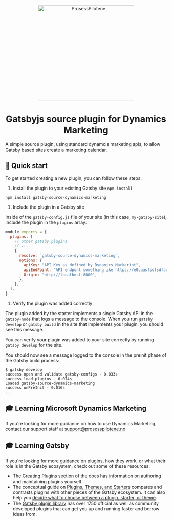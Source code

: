 <p align="center">
  <a href="https://www.prosesspilotene.no">
    <img alt="ProsessPilotene" src="https://res.cloudinary.com/prosesspilotene/image/upload/v1587373586/logo/prosesspilotene/ProsessPiloteneLogoHorisontal.svg" width="300" />
  </a>
</p>

<h1 align="center">
  Gatsbyjs source plugin for Dynamics Marketing
</h1>

A simple source plugin, using standard dynamcis marketing apis, to allow Gatsby based sites create a marketing calendar.

## 🚀 Quick start

To get started creating a new plugin, you can follow these steps:

1. Install the plugin to your existing Gatsby site `npm install`

```shell
npm install gatsby-source-dynamics-marketing
```

1. Include the plugin in a Gatsby site

Inside of the `gatsby-config.js` file of your site (in this case, `my-gatsby-site`), include the plugin in the `plugins` array:

```javascript
module.exports = {
  plugins: [
    // other gatsby plugins
    // ...
    {
      resolve: `gatsby-source-dynamics-marketing`,
      options: {
        apiKey: "API Key as defined by Dynamics Markerint",
        apiEndPoint: "API endpont something ike https://e0caasfsdfsdfadsf0edbc.svc.dynamics.com",
        Origin: "http://localhost:8000",
      },
    },
  ],
}
```

1. Verify the plugin was added correctly

The plugin added by the starter implements a single Gatsby API in the `gatsby-node` that logs a message to the console. When you run `gatsby develop` or `gatsby build` in the site that implements your plugin, you should see this message.

You can verify your plugin was added to your site correctly by running `gatsby develop` for the site.

You should now see a message logged to the console in the preinit phase of the Gatsby build process:

```shell
$ gatsby develop
success open and validate gatsby-configs - 0.033s
success load plugins - 0.074s
Loaded gatsby-source-dynamics-marketing
success onPreInit - 0.016s
...
```

## 🎓 Learning Microsoft Dynamics Marketing

If you're looking for more guidance on how to use Dynamics Marketing, contact our support staff at support@prosesspilotene.no


## 🎓 Learning Gatsby

If you're looking for more guidance on plugins, how they work, or what their role is in the Gatsby ecosystem, check out some of these resources:

- The [Creating Plugins](https://www.gatsbyjs.com/docs/creating-plugins/) section of the docs has information on authoring and maintaining plugins yourself.
- The conceptual guide on [Plugins, Themes, and Starters](https://www.gatsbyjs.com/docs/plugins-themes-and-starters/) compares and contrasts plugins with other pieces of the Gatsby ecosystem. It can also help you [decide what to choose between a plugin, starter, or theme](https://www.gatsbyjs.com/docs/plugins-themes-and-starters/#deciding-which-to-use).
- The [Gatsby plugin library](https://www.gatsbyjs.com/plugins/) has over 1750 official as well as community developed plugins that can get you up and running faster and borrow ideas from.
